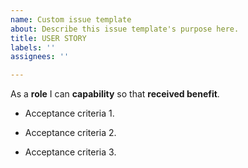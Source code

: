 ```yaml
---
name: Custom issue template
about: Describe this issue template's purpose here.
title: USER STORY
labels: ''
assignees: ''

---
```


As a **role** I can **capability** so that **received benefit**.

- Acceptance criteria 1.

- Acceptance criteria 2.

- Acceptance criteria 3.
